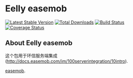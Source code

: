 # Eelly easemob

[![Latest Stable Version](https://poser.pugx.org/eelly/easemob/v/stable.png)](https://packagist.org/packages/eelly/easemob)
[![Total Downloads](https://poser.pugx.org/eelly/easemob/downloads.png)](https://packagist.org/packages/eelly/easemob)
[![Build Status](https://travis-ci.org/runphp/eelly-easemob.svg?branch=master)](https://travis-ci.org/runphp/eelly-easemob)
[![Coverage Status](https://coveralls.io/repos/github/runphp/eelly-easemob/badge.svg?branch=master)](https://coveralls.io/github/runphp/eelly-easemob)

## About Eelly easemob

这个包用于环信服务端集成(http://docs.easemob.com/im/100serverintegration/10intro).

[easemob](http://www.easemob.com).
